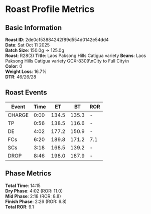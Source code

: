 # Roast Profile Metrics

## Basic Information
**Roast ID**: 2de0cf53884242f89d554d0142e54dd4  
**Date**: Sat Oct 11 2025  
**Batch Size**: 150.0g → 125.0g  
**Roast**: R28(3)
**Title**: Laos Paksong Hills Catigua variety
**Beans**: Laos Paksong Hills Catigua variety GCX-8309\nCity to Full City\n  
**Color**: 0  
**Weight Loss**: 16.7%  
**DTR**: 46/26/28  

## Roast Events

| Event | Time | ET | BT | ROR |
|-------|------|----|----|-----|
| CHARGE | 0:00 | 134.5 | 135.3 | - |
| TP | 0:56 | 138.5 | 116.6 | - |
| DE | 4:02 | 177.2 | 150.9 | - |
| FCs | 6:20 | 189.8 | 171.2 | 7.1 |
| SCs | 3:18 | 168.5 | 139.2 | - |
| DROP | 8:46 | 198.0 | 187.9 | - |

## Phase Metrics
**Total Time**: 14:15  
**Dry Phase**: 4:02 (ROR: 11.0)  
**Mid Phase**: 2:18 (ROR: 8.8)  
**Finish Phase**: 2:26 (ROR: 6.8)  
**Total ROR**: 9.1  
